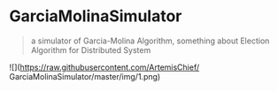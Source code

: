 # GarciaMolinaSimulator

> a simulator of Garcia-Molina Algorithm, something about Election Algorithm for Distributed System

![](https://raw.githubusercontent.com/ArtemisChief/
GarciaMolinaSimulator/master/img/1.png)
